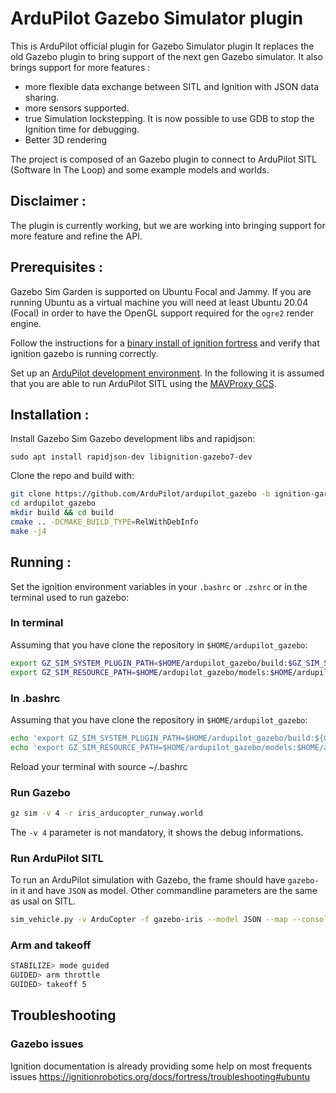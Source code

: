# ArduPilot Gazebo Simulator plugin
This is ArduPilot official plugin for Gazebo Simulator plugin
It replaces the old Gazebo plugin to bring support of the next gen Gazebo simulator.
It also brings support for more features :
- more flexible data exchange between SITL and Ignition with JSON data sharing.
- more sensors supported.
- true Simulation lockstepping. It is now possible to use GDB to stop the Ignition time for debugging.
- Better 3D rendering

The project is composed of an Gazebo plugin to connect to ArduPilot SITL (Software In The Loop) and some example models and worlds.

## Disclaimer :
The plugin is currently working, but we are working into bringing support for more feature and refine the API.

## Prerequisites :
Gazebo Sim Garden is supported on Ubuntu Focal and Jammy. If you are running Ubuntu as a virtual machine you will need at least Ubuntu 20.04 (Focal) in order to have the OpenGL support required for the `ogre2` render engine.

Follow the instructions for a [binary install of ignition fortress](https://ignitionrobotics.org/docs/garden/install) and verify that ignition gazebo is running correctly.

Set up an [ArduPilot development environment](https://ardupilot.org/dev/index.html). In the following it is assumed that you are able to
run ArduPilot SITL using the [MAVProxy GCS](https://ardupilot.org/mavproxy/index.html).

## Installation :

Install Gazebo Sim Gazebo development libs and rapidjson:
````
sudo apt install rapidjson-dev libignition-gazebo7-dev
````

Clone the repo and build with:
````bash
git clone https://github.com/ArduPilot/ardupilot_gazebo -b ignition-garden
cd ardupilot_gazebo
mkdir build && cd build
cmake .. -DCMAKE_BUILD_TYPE=RelWithDebInfo
make -j4
````

## Running :

Set the ignition environment variables in your `.bashrc` or `.zshrc` or in  the terminal used to run gazebo:

### In terminal
Assuming that you have clone the repository in `$HOME/ardupilot_gazebo`:
```bash
export GZ_SIM_SYSTEM_PLUGIN_PATH=$HOME/ardupilot_gazebo/build:$GZ_SIM_SYSTEM_PLUGIN_PATH
export GZ_SIM_RESOURCE_PATH=$HOME/ardupilot_gazebo/models:$HOME/ardupilot_gazebo/worlds:GZ_SIM_RESOURCE_PATH
```

### In .bashrc
Assuming that you have clone the repository in `$HOME/ardupilot_gazebo`:
```bash
echo 'export GZ_SIM_SYSTEM_PLUGIN_PATH=$HOME/ardupilot_gazebo/build:${GZ_SIM_SYSTEM_PLUGIN_PATH}' >> ~/.bashrc
echo 'export GZ_SIM_RESOURCE_PATH=$HOME/ardupilot_gazebo/models:$HOME/ardupilot_gazebo/worlds:${GZ_SIM_RESOURCE_PATH}' >> ~/.bashrc
```

Reload your terminal with source ~/.bashrc

### Run Gazebo

```bash
gz sim -v 4 -r iris_arducopter_runway.world
```

The `-v 4` parameter is not mandatory, it shows the debug informations.

### Run ArduPilot SITL
To run an ArduPilot simulation with Gazebo, the frame should have `gazebo-` in it and have `JSON` as model. Other commandline parameters are the same as usal on SITL.
```bash
sim_vehicle.py -v ArduCopter -f gazebo-iris --model JSON --map --console
```

### Arm and takeoff

```bash
STABILIZE> mode guided
GUIDED> arm throttle
GUIDED> takeoff 5
```

## Troubleshooting

### Gazebo issues
Ignition documentation is already providing some help on most frequents issues https://ignitionrobotics.org/docs/fortress/troubleshooting#ubuntu
